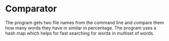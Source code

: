 # Comparator

The program gets two file names from the command line and compare them how many words they have in similar in percentage. The program uses a hash map which helps for fast searching for words in multiset of words.
